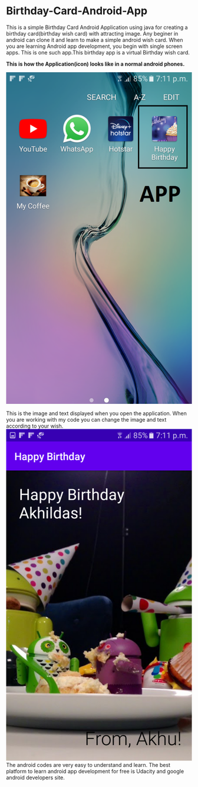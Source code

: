 # Birthday-Card-Android-App
This is a simple Birthday Card Android Application using java for creating a birthday card(birthday wish card) with attracting image.
Any beginer in android can clone it and learn to make a simple android wish card.
When you are learning Android app development, you begin with single screen apps. This is one such app.This birthday app is a virtual Birthday wish card.

**This is how the Application(icon) looks like in a normal android phones.**

![](https://github.com/akhilaku/Birthday-Card-Android-App/blob/master/Screenshot_20200515-191136.png)

This is the image and text displayed when you open the application. When you are working with my code you can change the image and text according to your wish.
![](https://github.com/akhilaku/Birthday-Card-Android-App/blob/master/Screenshot_20200515-191141.png)
The android codes are very easy to understand and learn. The best platform to learn android app development for free is Udacity and google android developers site.
